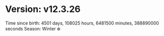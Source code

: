 # Version: v12.3.26
Time since birth: 4501 days, 108025 hours, 6481500 minutes, 388890000 seconds
Season: Winter ❄️
